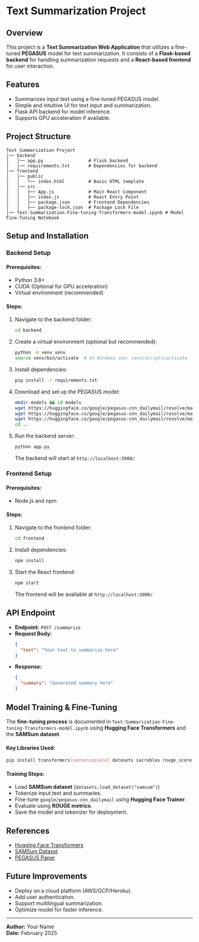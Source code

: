 # Text Summarization Project

## Overview
This project is a **Text Summarization Web Application** that utilizes a fine-tuned **PEGASUS** model for text summarization. It consists of a **Flask-based backend** for handling summarization requests and a **React-based frontend** for user interaction.

## Features
- Summarizes input text using a fine-tuned PEGASUS model.
- Simple and intuitive UI for text input and summarization.
- Flask API backend for model inference.
- Supports GPU acceleration if available.

## Project Structure
```
Text Summarization Project
│── backend
│   │── app.py                 # Flask backend
│   │── requirements.txt       # Dependencies for backend
│── frontend
│   │── public
│   │   └── index.html         # Basic HTML template
│   │── src
│   │   ├── App.js             # Main React Component
│   │   ├── index.js           # React Entry Point
│   │   ├── package.json       # Frontend Dependencies
│   │   ├── package-lock.json  # Package Lock File
│── Text-Summarization-Fine-tuning-Transformers-model.ipynb # Model Fine-Tuning Notebook
```

## Setup and Installation

### Backend Setup
#### Prerequisites:
- Python 3.8+
- CUDA (Optional for GPU acceleration)
- Virtual environment (recommended)

#### Steps:
1. Navigate to the backend folder:
   ```sh
   cd backend
   ```
2. Create a virtual environment (optional but recommended):
   ```sh
   python -m venv venv
   source venv/bin/activate  # On Windows use: venv\Scripts\activate
   ```
3. Install dependencies:
   ```sh
   pip install -r requirements.txt
   ```
4. Download and set up the PEGASUS model:
   ```sh
   mkdir models && cd models
   wget https://huggingface.co/google/pegasus-cnn_dailymail/resolve/main/pytorch_model.bin
   wget https://huggingface.co/google/pegasus-cnn_dailymail/resolve/main/config.json
   wget https://huggingface.co/google/pegasus-cnn_dailymail/resolve/main/spiece.model
   cd ..
   ```
5. Run the backend server:
   ```sh
   python app.py
   ```
   The backend will start at `http://localhost:5000/`

### Frontend Setup
#### Prerequisites:
- Node.js and npm

#### Steps:
1. Navigate to the frontend folder:
   ```sh
   cd frontend
   ```
2. Install dependencies:
   ```sh
   npm install
   ```
3. Start the React frontend:
   ```sh
   npm start
   ```
   The frontend will be available at `http://localhost:3000/`

## API Endpoint
- **Endpoint:** `POST /summarize`
- **Request Body:**
  ```json
  {
    "text": "Your text to summarize here"
  }
  ```
- **Response:**
  ```json
  {
    "summary": "Generated summary here"
  }
  ```

## Model Training & Fine-Tuning
The **fine-tuning process** is documented in `Text-Summarization-Fine-tuning-Transformers-model.ipynb` using **Hugging Face Transformers** and the **SAMSum dataset**.

#### Key Libraries Used:
```sh
pip install transformers[sentencepiece] datasets sacrebleu rouge_score py7zr
```

#### Training Steps:
- Load **SAMSum dataset** (`datasets.load_dataset("samsum")`)
- Tokenize input text and summaries.
- Fine-tune `google/pegasus-cnn_dailymail` using **Hugging Face Trainer**.
- Evaluate using **ROUGE metrics**.
- Save the model and tokenizer for deployment.

## References
- [Hugging Face Transformers](https://huggingface.co/transformers/)
- [SAMSum Dataset](https://huggingface.co/datasets/samsum)
- [PEGASUS Paper](https://arxiv.org/abs/1912.08777)

## Future Improvements
- Deploy on a cloud platform (AWS/GCP/Heroku).
- Add user authentication.
- Support multilingual summarization.
- Optimize model for faster inference.

---
**Author:** Your Name  
**Date:** February 2025

